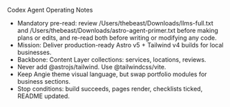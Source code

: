 Codex Agent Operating Notes
- Mandatory pre-read: review /Users/thebeast/Downloads/llms-full.txt and /Users/thebeast/Downloads/astro-agent-primer.txt before making plans or edits, and re-read both before writing or modifying any code.
- Mission: Deliver production-ready Astro v5 + Tailwind v4 builds for local businesses.
- Backbone: Content Layer collections: services, locations, reviews.
- Never add @astrojs/tailwind. Use @tailwindcss/vite.
- Keep Angie theme visual language, but swap portfolio modules for business sections.
- Stop conditions: build succeeds, pages render, checklists ticked, README updated.
